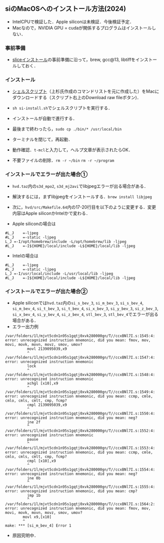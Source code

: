 ## siのMacOSへのインストール方法(2024)

- IntelCPUで検証した．Apple siliconは未検証．今後検証予定．
- Macなので，NVIDIA GPU = cudaが関係するプログラムはインストールしない．

### 事前準備
- [sliceインストール](https://github.com/xrm-bl/slice/blob/main/slice-install-mac.md)の事前準備に沿って，brew, gcc@13, libtiffをインストールしておく．

### インストール
- [シェルスクリプト](https://github.com/xrm-bl/slice/blob/main/si-install.sh)（上杉氏作成のコマンドリストを元に作成した）をMacにダウンロードする（スクリプト右上のDownload raw fileボタン)．

- `sh si-install.sh`でシェルスクリプトを実行する．

- インストールが自動で進行する．

- 最後まで終わったら，`sudo cp ./bin/* /usr/local/bin`

- ターミナルを閉じて，再起動．

- 動作確認．`t-mcl`と入力して，ヘルプ文章が表示されたらOK．

- 不要ファイルの削除．`rm -r ~/bin` `rm -r ~/program`

### インストールでエラーが出た場合①
- `hvd.taz`内の`s3d_mpo2`, `s3d_mj2avi`でlibjpegエラーが出る場合がある．

- 解決するには，まずlibjpegをインストールする．`brew install libjpeg`

- 次に，`hvd/src/Makefile.64`内の17-20行目を以下のように変更する．変更内容はApple siliconかIntelかで変わる．

- Apple siliconの場合は
```
#L_J	=-ljpeg
#L_J	=-static -ljpeg
L_J	=-I/opt/homebrew/include -L/opt/homebrew/lib -ljpeg
#L_J	=-I${HOME}/local/include -L${HOME}/local/lib -ljpeg
```

- Intelの場合は
```
#L_J	=-ljpeg
#L_J	=-static -ljpeg
L_J	=-I/usr/local/include -L/usr/local/lib -ljpeg
#L_J	=-I${HOME}/local/include -L${HOME}/local/lib -ljpeg
```

### インストールでエラーが出た場合②
- Apple siliconでは`hvd.taz`内の`si_s_bev_3`, `si_m_bev_3`, `si_s_bev_4`, `si_m_bev_4`, `si_t_bev_3`, `si_t_bev_4`, `si_x_bev_3`, `si_y_bev_3`, `si_z_bev_3`, `si_x_bev_4`, `si_y_bev_4`, `si_z_bev_4`, `stl_bev_3`, `stl_bev_4`でエラーが出る場合がある．
- エラー出力例
```
/var/folders/1l/mjvt5cdn1n95s1gqtj0xvk280000gn/T//ccxBNl7I.s:1545:4: error: unrecognized instruction mnemonic, did you mean: fmov, mov, movi, movk, movn, movz, smov, umov?
          movl 2139095039,x9
          ^
/var/folders/1l/mjvt5cdn1n95s1gqtj0xvk280000gn/T//ccxBNl7I.s:1547:4: error: unrecognized instruction mnemonic
          lock
          ^
/var/folders/1l/mjvt5cdn1n95s1gqtj0xvk280000gn/T//ccxBNl7I.s:1548:4: error: unrecognized instruction mnemonic
          xchgl [x10],x9
          ^
/var/folders/1l/mjvt5cdn1n95s1gqtj0xvk280000gn/T//ccxBNl7I.s:1549:4: error: unrecognized instruction mnemonic, did you mean: ccmp, cmle, cmlo, cmls, cmlt, cmp, fcmp?
          cmpl 2139095039,x9
          ^
/var/folders/1l/mjvt5cdn1n95s1gqtj0xvk280000gn/T//ccxBNl7I.s:1550:4: error: unrecognized instruction mnemonic, did you mean: neg?
          jne 2f
          ^
/var/folders/1l/mjvt5cdn1n95s1gqtj0xvk280000gn/T//ccxBNl7I.s:1552:4: error: unrecognized instruction mnemonic
          pause
          ^
/var/folders/1l/mjvt5cdn1n95s1gqtj0xvk280000gn/T//ccxBNl7I.s:1553:4: error: unrecognized instruction mnemonic, did you mean: ccmp, cmle, cmlo, cmls, cmlt, cmp, fcmp?
          cmpl [x10],x9
          ^
/var/folders/1l/mjvt5cdn1n95s1gqtj0xvk280000gn/T//ccxBNl7I.s:1554:4: error: unrecognized instruction mnemonic, did you mean: neg?
          jne 0b
          ^
/var/folders/1l/mjvt5cdn1n95s1gqtj0xvk280000gn/T//ccxBNl7I.s:1555:4: error: unrecognized instruction mnemonic, did you mean: cmp?
          jmp 1b
          ^
/var/folders/1l/mjvt5cdn1n95s1gqtj0xvk280000gn/T//ccxBNl7I.s:1564:2: error: unrecognized instruction mnemonic, did you mean: fmov, mov, movi, movk, movn, movz, smov, umov?
        movl x9,[x10]
        ^
make: *** [si_m_bev_4] Error 1
```
- 原因究明中．
